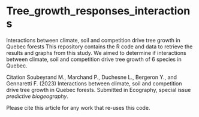 # Tree_growth_responses_interactions

Interactions between climate, soil and competition drive tree growth in Quebec forests
This repository contains the R code and data to retrieve the results and graphs from this study. We aimed to determine if interactions between climate, soil and competition drive tree growth of 6 species in Quebec.

Citation
Soubeyrand M., Marchand P., Duchesne L., Bergeron Y., and Gennaretti F. (2023) Interactions between climate, soil and competition drive tree growth in Quebec forests. Submitted in Ecography, special issue _predictive biogeography_.

Please cite this article for any work that re-uses this code.
